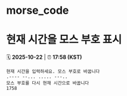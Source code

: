 # morse_code
# 현재 시간을 모스 부호 표시
<!-- MORSE_TIME_START -->
🗓️ **2025-10-22** | ⏰ **17:58 (KST)**

```
현재 시간을 입력하세요. 모스 부호로 바꿉니다
.---- --... ..... ---..
모스 부호를 다시 현재 시간으로 바꿉니다
1758
```
<!-- MORSE_TIME_END -->
